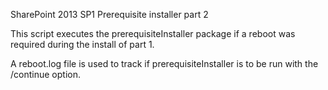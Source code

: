 SharePoint 2013 SP1 Prerequisite installer part 2

This script executes the prerequisiteInstaller package if a reboot was required during the install of part 1.

A reboot.log file is used to track if prerequisiteInstaller is to be run with the /continue option.